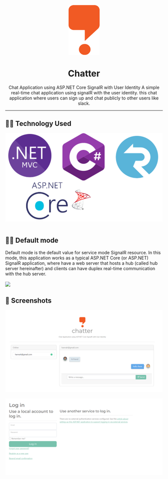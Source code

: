 <div align="center">
<img src="https://github.com/paulrndp/Chatter/blob/master/Chatter/wwwroot/readme/chatter.png" width="100" height="160" />
<h1 align="center">Chatter</h1>

Chat Application using ASP.NET Core SignalR with User Identity
A simple real-time chat application using signalR with the user identity. this chat application where users can sign up and chat publicly to other users like slack.
<hr>
</div>

## 👩‍💻 Technology Used
  <img src="https://github.com/paulrndp/Chatter/blob/master/Chatter/wwwroot/readme/stack.png" />&nbsp;&nbsp;&nbsp;&nbsp;


## 👩‍💻 Default mode

Default mode is the default value for service mode SignalR resource. In this mode, this application works as a typical ASP.NET Core (or ASP.NET) SignalR application, where have a web server that hosts a hub (called hub server hereinafter) and clients can have duplex real-time communication with the hub server.
<br><br>
  <img src="https://docs.microsoft.com/en-us/azure/azure-signalr/media/concept-service-mode/default.png"  />&nbsp;&nbsp;&nbsp;&nbsp;

## 📸 Screenshots
  <img src="https://github.com/paulrndp/Chatter/blob/master/Chatter/wwwroot/readme/1.png"  />&nbsp;&nbsp;&nbsp;&nbsp;
  <img src="https://github.com/paulrndp/Chatter/blob/master/Chatter/wwwroot/readme/2.png"  />&nbsp;&nbsp;&nbsp;&nbsp;

